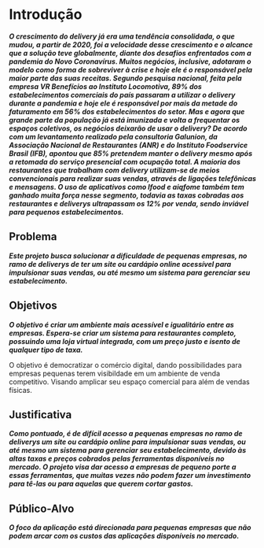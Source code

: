 # Introdução

***O crescimento do delivery já era uma tendência consolidada, o que mudou, a partir de 2020, foi a velocidade desse crescimento e o alcance que a solução teve globalmente, diante dos desafios enfrentados com a pandemia do Novo Coronavírus.
Muitos negócios, inclusive, adotaram o modelo como forma de sobreviver à crise e hoje ele é o responsável pela maior parte das suas receitas. Segundo pesquisa nacional, feita pela empresa VR Benefícios ao Instituto Locomotiva, 89% dos estabelecimentos comerciais do país passaram a utilizar o delivery durante a pandemia e hoje ele é responsável por mais da metade do faturamento em 56% dos estabelecimentos do setor.
Mas e agora que grande parte da população já está imunizada e volta a frequentar os espaços coletivos, os negócios deixarão de usar o delivery? De acordo com um levantamento realizado pela consultoria Galunion, da Associação Nacional de Restaurantes (ANR) e do Instituto Foodservice Brasil (IFB), apontou que 85% pretendem manter o delivery mesmo após a retomada do serviço presencial com ocupação total.
A maioria dos restaurantes que trabalham com delivery utilizam-se de meios convencionais para realizar suas vendas, através de ligações telefônicas e mensagens. O uso de aplicativos como Ifood e aiqfome também tem ganhado muita força nesse segmento, todavia as taxas cobradas aos restaurantes e deliverys ultrapassam os 12% por venda, sendo inviável para pequenos estabelecimentos.***

## Problema
***Este projeto busca solucionar a dificuldade de pequenas empresas, no ramo de deliverys de ter um site ou cardápio online acessível para impulsionar suas vendas, ou até mesmo um sistema para gerenciar seu estabelecimento.***

## Objetivos

***O objetivo é criar um ambiente mais acessível e igualitário entre as empresas. Espera-se criar um sistema para restaurantes completo, possuindo uma loja virtual integrada, com um preço justo e isento de qualquer tipo de taxa.***

O objetivo é democratizar o comércio digital, dando possibilidades para empresas pequenas terem visibildade em um ambiente de venda competitivo. Visando amplicar seu espaço comercial para além de vendas físicas.

## Justificativa

***Como pontuado, é de difícil acesso a pequenas empresas no ramo de deliverys um site ou cardápio online para impulsionar suas vendas, ou até mesmo um sistema para gerenciar seu estabelecimento, devido às altas taxas e preços cobrados pelas ferramentas disponíveis no mercado. O projeto visa dar acesso a empresas de pequeno porte a essas ferramentas, que muitas vezes não podem fazer um investimento para tê-las ou para aquelas que querem cortar gastos.***  

## Público-Alvo

***O foco da aplicação está direcionada para pequenas empresas que não podem arcar com os custos das aplicações disponíveis no mercado.***

